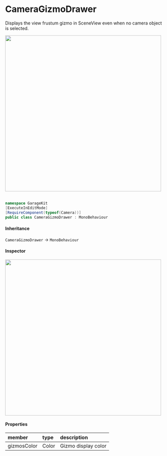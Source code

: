 # CameraGizmoDrawer

Displays the view frustum gizmo in SceneView even when no camera object is selected.

<img src="~/image/script_reference/cameragizmodrawer_sceneview.png" width="500px"/>
</br>
</br>

```csharp
namespace GarageKit
[ExecuteInEditMode]
[RequireComponent(typeof(Camera))]
public class CameraGizmoDrawer : MonoBehaviour
```

#### Inheritance

`CameraGizmoDrawer` -> `MonoBehaviour`

#### Inspector

<img src="~/image/script_reference/cameragizmodrawer_inspector.png" width="500px"/>

#### Properties

|member|type|description|
|:--|:--|:--|
|gizmosColor|Color|Gizmo display color|
